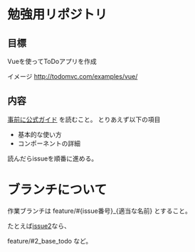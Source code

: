 # 勉強用リポジトリ

## 目標
Vueを使ってToDoアプリを作成

イメージ
http://todomvc.com/examples/vue/

## 内容
[事前に公式ガイド](https://jp.vuejs.org/v2/guide/) を読むこと。
とりあえず以下の項目
- 基本的な使い方
- コンポーネントの詳細

読んだらissueを順番に進める。

# ブランチについて

作業ブランチは feature/#{issue番号}_{適当な名前} とすること。

たとえば[issue2](https://github.com/cz510009/LearnVue/issues/2)なら、

feature/#2_base_todo など。

